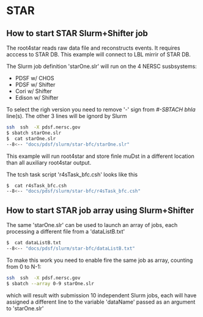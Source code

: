 # STAR

## How to start STAR  **Slurm+Shifter**  job

The root4star reads raw data file and reconstructs events. It requires
acccess to STAR DB. This example will connect to LBL mirrir of STAR
DB.

The Slurm job definition 'starOne.slr' will run on the 4 NERSC
susbsystems:

* PDSF w/ CHOS
* PDSF w/ Shifter
* Cori w/ Shifter
* Edison w/ Shifter

To select the righ version you need to remove '-' sign from *#-SBTACH
bhla* line(s). The other 3 lines will be ignord by Slurm

```bash
ssh  ssh  -X pdsf.nersc.gov
$ sbatch starOne.slr
$  cat starOne.slr
--8<-- "docs/pdsf/slurm/star-bfc/starOne.slr"
```

This example will run root4star and store finle muDst in a different
location than all auxiliary root4star output.

The tcsh task script 'r4sTask_bfc.csh' looks like this

```bash
$  cat r4sTask_bfc.csh
--8<-- "docs/pdsf/slurm/star-bfc/r4sTask_bfc.csh"
```

## How to start STAR  job array using **Slurm+Shifter**

The same 'starOne.slr' can be used to launch an array of jobs, each
processing a different file from a 'dataListB.txt'

```bash
$  cat dataListB.txt
--8<-- "docs/pdsf/slurm/star-bfc/dataListB.txt"
```

To make this work you need to enable fire the same job as array,
counting from 0 to N-1:

```bash
ssh  ssh  -X pdsf.nersc.gov
$ sbatch --array 0-9 starOne.slr
```

which will result with submission 10 independent Slurm jobs, each will
have assigned a different line to the variable 'dataName' passed as an
argument to 'starOne.slr'
